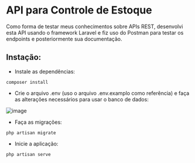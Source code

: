 # API para Controle de Estoque

Como forma de testar meus conhecimentos sobre APIs REST, desenvolvi esta API usando o framework Laravel e fiz uso do Postman para testar os endpoints e posteriormente sua documentação.

## Instação:

* Instale as dependências:
```
composer install
```
* Crie o arquivo .env (uso o arquivo .env.examplo como referência) e faça as alterações necessários para usar o banco de dados:

![image](https://github.com/user-attachments/assets/b6b490c8-44ef-496d-bc1d-85e05b2763a0)

* Faça as migrações:
```
php artisan migrate
```
* Inicie a aplicação:
```
php artisan serve
```
